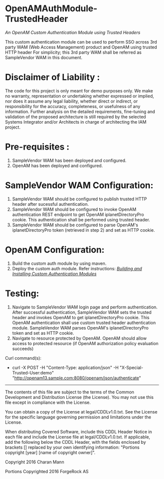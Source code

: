 # OpenAMAuthModule-TrustedHeader

*An OpenAM Custom Authentication Module using Trusted Headers*


This custom authentication module can be used to perform SSO across 3rd party WAM (Web Access Management) product and OpenAM using trusted HTTP header
For simplicity; this 3rd party WAM shall be referred as SampleVendor WAM in this document.  

Disclaimer of Liability :
=========================
The code for this project is only meant for demo purposes only. We make no warranty, representation or undertaking whether expressed or implied, nor does it assume any legal liability, whether
direct or indirect, or responsibility for the accuracy, completeness, or usefulness of any information. 
Further analysis on the detailed requirements, fine-tuning and validation of the proposed architecture is still required by the selected Systems Integrator and/or Architects in charge of 
architecting the IAM project.

Pre-requisites :
================
1. SampleVendor WAM has been deployed and configured.
2. OpenAM has been deployed and configured. 
    
SampleVendor WAM Configuration:
===============================
1. SampleVendor WAM should be configured to publish trusted HTTP header after sucessful authentication. 
2. SampleVendor WAM should be configured to invoke OpenAM authentication REST endpoint to get OpenAM iplanetDirectoryPro cookie. This authentication shall be performed using trusted header. 
3. SampleVendor WAM should be configured to parse OpenAM's iplanetDirectoryPro token (retrieved in step 2) and set as HTTP cookie. 

OpenAM Configuration:
=====================
1. Build the custom auth module by using maven. 
2. Deploy the custom auth module. Refer instructions: *[Building and Installing Custom Authentication Modules](http://openam.forgerock.org/doc/bootstrap/dev-guide/index.html#build-config-sample-auth-module)*

Testing:
========
1. Navigate to SampleVendor WAM login page and perform authentication. After successful authentication, SampleVendor WAM sets the trusted header and invokes OpenAM to get iplanetDirectoryPro cookie.
   This OpenAM authentication shall use custom trusted header authentication module. SampleVendor WAM parses OpenAM's iplanetDirectoryPro token and set as HTTP cookie. 
2. Navigate to resource protected by OpenAM. OpenAM should allow access to protected resource (if OpenAM authorization policy evaluation succeeds)
 
Curl command(s):
- curl -X POST -H "Content-Type: application/json" -H "X-Special-Trusted-User:demo" "http://openam13.sample.com:8080/openam/json/authenticate"

* * *

The contents of this file are subject to the terms of the Common Development and
Distribution License (the License). You may not use this file except in compliance with the
License.

You can obtain a copy of the License at legal/CDDLv1.0.txt. See the License for the
specific language governing permission and limitations under the License.

When distributing Covered Software, include this CDDL Header Notice in each file and include
the License file at legal/CDDLv1.0.txt. If applicable, add the following below the CDDL
Header, with the fields enclosed by brackets [] replaced by your own identifying
information: "Portions copyright [year] [name of copyright owner]".

Copyright 2016 Charan Mann

Portions Copyrighted 2016 ForgeRock AS
